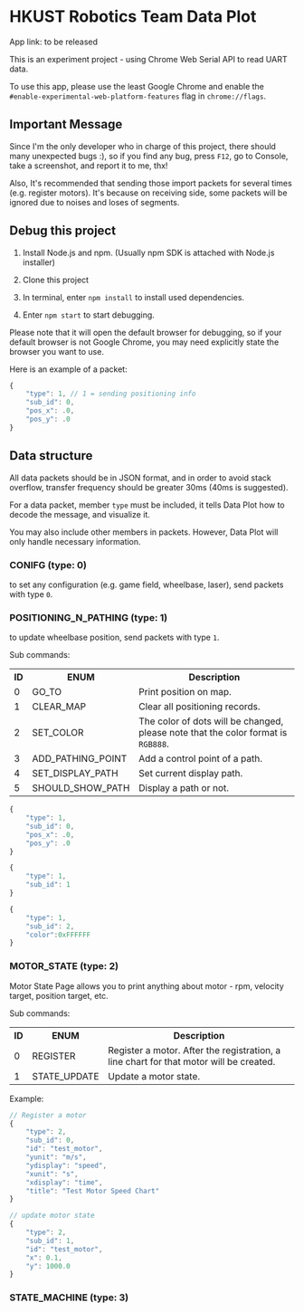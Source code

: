 # HKUST Robotics Team Data Plot

App link: to be released

This is an experiment project - using Chrome Web Serial API to read UART data.

To use this app, please use the least Google Chrome and enable the <code>#enable-experimental-web-platform-features</code> flag in <code>chrome://flags</code>.

## Important Message

Since I'm the only developer who in charge of this project, there should many unexpected bugs :), so if you find any bug, press <code>F12</code>, go to Console, take a screenshot, and report it to me, thx!

Also, It's recommended that sending those import packets for several times (e.g. register motors). It's because on receiving side, some packets will be ignored due to noises and loses of segments.

## Debug this project

1. Install <a src="https://nodejs.org/en/">Node.js and npm</a>. (Usually npm SDK is attached with Node.js installer)

2. Clone this project

3. In terminal, enter <code>npm install</code> to install used dependencies.

4. Enter <code>npm start</code> to start debugging.

Please note that it will open the default browser for debugging, so if your default browser is not Google Chrome, you may need explicitly state the browser you want to use.

Here is an example of a packet:
```javascript
{
    "type": 1, // 1 = sending positioning info
    "sub_id": 0,
    "pos_x": .0,
    "pos_y": .0
}
```

## Data structure

All data packets should be in <a src="https://www.w3schools.com/js/js_json_intro.asp">JSON</a> format, and in order to avoid stack overflow, transfer frequency should be greater 30ms (40ms is suggested).

For a data packet, member <code>type</code> must be included, it tells Data Plot how to decode the message, and visualize it.

You may also include other members in packets. However, Data Plot will only handle necessary information.

### CONIFG (type: 0)

to set any configuration (e.g. game field, wheelbase, laser), send packets with type <code>0</code>.

### POSITIONING_N_PATHING (type: 1)

to update wheelbase position, send packets with type <code>1</code>.

Sub commands:
<table>
    <tr>
        <th>ID</th>
        <th>ENUM</th>
        <th>Description</th>
    </tr>
    <tr>
        <td>0</td>
        <td>GO_TO</td>
        <td>Print position on map.</td>
    </tr>
        <tr>
        <td>1</td>
        <td>CLEAR_MAP</td>
        <td>Clear all positioning records.</td>
    </tr>
    </tr>
        <tr>
        <td>2</td>
        <td>SET_COLOR</td>
        <td>The color of dots will be changed, please note that the color format is <code>RGB888</code>.</td>
    </tr>
    </tr>
    <tr>
        <td>3</td>
        <td>ADD_PATHING_POINT</td>
        <td>Add a control point of a path.</td>
    </tr>
    <tr>
        <td>4</td>
        <td>SET_DISPLAY_PATH</td>
        <td>Set current display path.</td>
    </tr>
    <tr>
        <td>5</td>
        <td>SHOULD_SHOW_PATH</td>
        <td>Display a path or not.</td>
    </tr>
</table>

```javascript
{
    "type": 1,
    "sub_id": 0,
    "pos_x": .0,
    "pos_y": .0
}
```

```javascript
{
    "type": 1,
    "sub_id": 1
}
```

```javascript
{
    "type": 1,
    "sub_id": 2,
    "color":0xFFFFFF
}
```

### MOTOR_STATE (type: 2)

Motor State Page allows you to print anything about motor - rpm, velocity target, position target, etc.

Sub commands:

<table>
    <tr>
        <th>ID</th>
        <th>ENUM</th>
        <th>Description</th>
    </tr>
    <tr>
        <td>0</td>
        <td>REGISTER</td>
        <td>Register a motor. After the registration, a line chart for that motor will be created.</td>
    </tr>
        <tr>
        <td>1</td>
        <td>STATE_UPDATE</td>
        <td>Update a motor state.</td>
    </tr>
</table>

Example:
```javascript
// Register a motor
{
    "type": 2,
    "sub_id": 0,
    "id": "test_motor",
    "yunit": "m/s",
    "ydisplay": "speed",
    "xunit": "s",
    "xdisplay": "time",
    "title": "Test Motor Speed Chart"
}
```

```javascript
// update motor state
{
    "type": 2,
    "sub_id": 1,
    "id": "test_motor",
    "x": 0.1,
    "y": 1000.0
}
```

### STATE_MACHINE (type: 3)

